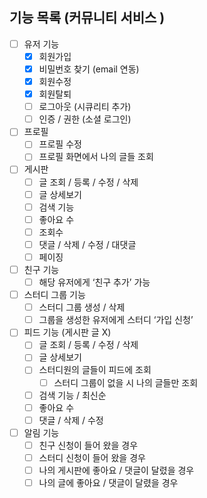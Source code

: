 ## 기능 목록 (커뮤니티 서비스 )

- [ ] 유저 기능
    - [X] 회원가입
    - [X] 비밀번호 찾기 (email 연동)
    - [X] 회원수정
    - [X] 회원탈퇴
    - [ ] 로그아웃 (시큐리티 추가)
    - [ ] 인증 / 권한 (소셜 로그인)
- [ ] 프로필
    - [ ] 프로필 수정
    - [ ] 프로필 화면에서 나의 글들 조회
- [ ] 게시판
    - [ ] 글 조회 / 등록 / 수정 / 삭제
    - [ ] 글 상세보기
    - [ ] 검색 기능
    - [ ] 좋아요 수
    - [ ] 조회수
    - [ ] 댓글 / 삭제 / 수정 / 대댓글
    - [ ] 페이징
- [ ] 친구 기능
    - [ ] 해당 유저에게 ‘친구 추가’ 가능
- [ ] 스터디 그룹 기능
    - [ ] 스터디 그룹 생성 / 삭제
    - [ ] 그룹을 생성한 유저에게 스터디 ‘가입 신청’
- [ ] 피드 기능 (게시판 글 X)
    - [ ] 글 조회 / 등록 / 수정 / 삭제
    - [ ] 글 상세보기
    - [ ] 스터디원의 글들이 피드에 조회
        - [ ] 스터디 그룹이 없을 시 나의 글들만 조회
    - [ ] 검색 기능 / 최신순
    - [ ] 좋아요 수
    - [ ] 댓글 / 삭제 / 수정
- [ ] 알림 기능
    - [ ] 친구 신청이 들어 왔을 경우
    - [ ] 스터디 신청이 들어 왔을 경우
    - [ ] 나의 게시판에 좋아요 / 댓글이 달렸을 경우
    - [ ] 나의 글에 좋아요 / 댓글이 달렸을 경우
